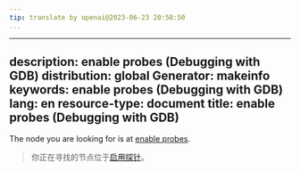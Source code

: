 ```yaml
---
tip: translate by openai@2023-06-23 20:50:50
...
```

---
description: enable probes (Debugging with GDB)
distribution: global
Generator: makeinfo
keywords: enable probes (Debugging with GDB)
lang: en
resource-type: document
title: enable probes (Debugging with GDB)
---

The node you are looking for is at [enable probes](Static-Probe-Points.html#enable-probes).

> 你正在寻找的节点位于[启用探针](Static-Probe-Points.html#enable-probes)。
